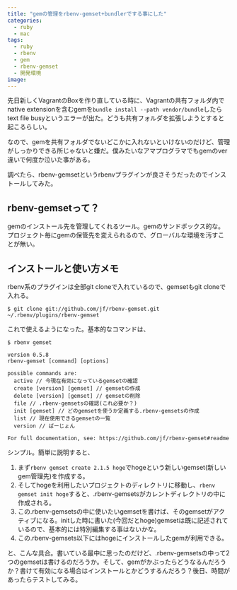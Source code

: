 ```yaml
---
title: "gemの管理をrbenv-gemset+bundlerでする事にした"
categories:
  - ruby
  - mac
tags:
  - ruby
  - rbenv
  - gem
  - rbenv-gemset
  - 開発環境
image:
---
```

先日新しくVagrantのBoxを作り直している時に、Vagrantの共有フォルダ内でnative extensionを含むgemを`bundle install --path vendor/bundle`したらtext file busyというエラーが出た。どうも共有フォルダを拡張しようとすると起こるらしい。

<!--more-->

なので、gemを共有フォルダでないどこかに入れないといけないのだけど、管理がしっかりできる所じゃないと嫌だ。僕みたいなアマプログラマでもgemのver違いで何度か泣いた事がある。

調べたら、rbenv-gemsetというrbenvプラグインが良さそうだったのでインストールしてみた。

## rbenv-gemsetって？

gemのインストール先を管理してくれるツール。gemのサンドボックス的な。プロジェクト毎にgemの保管先を変えられるので、グローバルな環境を汚すことが無い。

## インストールと使い方メモ

rbenv系のプラグインは全部git cloneで入れているので、gemsetもgit cloneで入れる。

```
$ git clone git://github.com/jf/rbenv-gemset.git ~/.rbenv/plugins/rbenv-gemset
```

これで使えるようになった。基本的なコマンドは、

```
$ rbenv gemset

version 0.5.8
rbenv-gemset [command] [options]

possible commands are:
  active // 今現在有効になっているgemsetの確認
  create [version] [gemset] // gemsetの作成
  delete [version] [gemset] // gemsetの削除
  file // .rbenv-gemsetsの確認(これ必要か？)
  init [gemset] // どのgemsetを使うか定義する.rbenv-gemsetsの作成
  list // 現在使用できるgemsetの一覧
  version // ばーじょん

For full documentation, see: https://github.com/jf/rbenv-gemset#readme
```

シンプル。簡単に説明すると、

1. まず`rbenv gemset create 2.1.5 hoge`でhogeという新しいgemset(新しいgem管理先)を作成する。
2. そしてhogeを利用したいプロジェクトのディレクトリに移動し、`rbenv gemset init hoge`すると、.rbenv-gemsetsがカレントディレクトリの中に作成される。
3. この.rbenv-gemsetsの中に使いたいgemsetを書けば、そのgemsetがアクティブになる。initした時に書いた(今回だとhoge)gemsetは既に記述されているので、基本的には特別編集する事はないかな。
4. この.rbenv-gemsets以下にはhogeにインストールしたgemが利用できる。

と、こんな具合。書いている最中に思ったのだけど、.rbenv-gemsetsの中って2つのgemsetは書けるのだろうか。そして、gemがかぶったらどうなるんだろうか？書けて有効になる場合はインストールとかどうするんだろう？後日、時間があったらテストしてみる。
